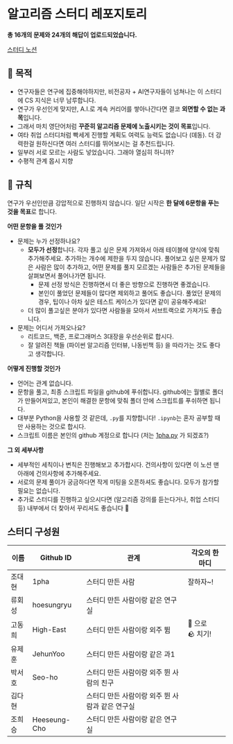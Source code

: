 # 알고리즘 스터디 레포지토리

**총 16개의 문제와 24개의 해답이 업로드되었습니다.**

[스터디 노션](https://carnation-dimple-94f.notion.site/Python-Algorithm-Study-704dc9b5686644d0b9088c61ac621b46)

## 🎁 목적
- 연구자들은 연구에 집중해야하지만, 비전공자 + AI연구자들이 넘쳐나는 이 스터디에 CS 지식은 너무 남루합니다.
- 연구가 우선인게 맞지만, A.I.로 계속 커리어를 쌓아나간다면 결코 **외면할 수 없는 과목**입니다.
- 그래서 마치 영단어처럼 **꾸준히 알고리즘 문제에 노출시키는 것이 목표**입니다.
- 여타 취업 스터디처럼 빡세게 진행할 계획도 여력도 능력도 없습니다 (뎨동). 더 강력한걸 원하신다면 여러 스터디를 뛰어보시는 걸 추천드립니다.
- 일부러 서로 모르는 사람도 넣었습니다. 그래야 열심히 하니까?
- 수평적 관계 몹시 지향

## 💎 규칙
연구가 우선인만큼 강압적으로 진행하지 않습니다. 일단 시작은 **한 달에 6문항을 푸는 것을 목표**로 합니다.

**어떤 문항을 풀 것인가**

- 문제는 누가 선정하나요?
    - **모두가 선정**합니다. 각자 풀고 싶은 문제 가져와서 아래 테이블에 양식에 맞춰 추가해주세요. 추가하는 개수에 제한을 두지 않습니다. 풀어보고 싶은 문제가 많은 사람은 많이 추가하고, 어떤 문제를 풀지 모르겠는 사람들은 추가된 문제들을 살펴보면서 풀어나가면 됩니다.
        - 문제 선정 방식은 진행하면서 더 좋은 방향으로 진행하면 좋겠습니다.
        - 본인이 풀었던 문제들이 많다면 제외하고 풀어도 좋습니다. 풀었던 문제의 경우, 팁이나 아차 싶은 테스트 케이스가 있다면 같이 공유해주세요!
    - 더 많이 풀고싶은 분야가 있다면 사람들을 모아서 서브트랙으로 가져가도 좋습니다.
- 문제는 어디서 가져오나요?
    - 리트코드, 백준, 프로그래머스 3대장을 우선순위로 합시다.
    - 잘 알려진 책들 (파이썬 알고리즘 인터뷰, 나동빈책 등) 을 따라가는 것도 좋다고 생각합니다.

**어떻게 진행할 것인가**

- 언어는 관계 없습니다.
- 문항을 풀고, 최종 스크립트 파일을 github에 푸쉬합니다. github에는 월별로 폴더가 만들어져있고, 본인이 해결한 문항에 맞춰 폴더 안에 스크립트를 푸쉬하면 됩니다.
- 대부분 Python을 사용할 것 같은데, `.py`를 지향합니다! `.ipynb`는 혼자 공부할 때만 사용하는 것으로 합시다.
- 스크립트 이름은 본인의 github 계정으로 합니다 (저는 [1pha.py](http://1pha.py) 가 되겠죠?)

**그 외 세부사항**

- 세부적인 세칙이나 변칙은 진행해보고 추가합시다. 건의사항이 있다면 이 노션 맨 아래에 건의사항에 추가해주세요.
- 서로의 문제 풀이가 궁금하다면 작게 미팅을 오픈하셔도 좋습니다. 모두가 참가할 필요는 없습니다.
- 추가로 스터디를 진행하고 싶으시다면 (알고리즘 강의를 듣는다거나, 취업 스터디 등) 내부에서 더 찾아서 꾸리셔도 좋습니다 🙂

## 스터디 구성원
| 이름 | Github ID | 관계 | 각오의 한 마디 |
| --- | --- | --- | --- |
| 조대현 | 1pha | 스터디 만든 사람 | 잘하자~! |
| 류회성 | hoesungryu | 스터디 만든 사람이랑 같은 연구실 |  |
| 고동희 | High-East | 스터디 만든 사람이랑 외주 뜀 | 🥚 으로 🪨 치기! |
| 유제훈 | JehunYoo | 스터디 만든 사람이랑 같은 과1 |  |
| 박서호 | Seo-ho | 스터디 만든 사람이랑 외주 뛴 사람의 친구 |  |
| 김다현 |  | 스터디 만든 사람이랑 외주 뛴 사람과 같은 연구실 |  |
| 조희승 | Heeseung-Cho | 스터디 만든 사람이랑 같은 연구실 |  |

